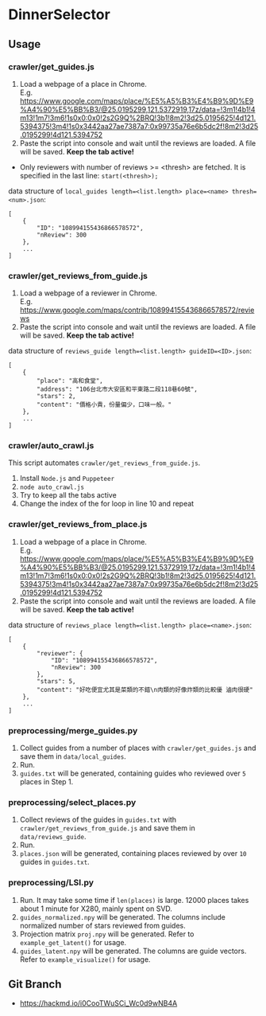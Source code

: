 # DinnerSelector

## Usage

### crawler/get_guides.js
1. Load a webpage of a place in Chrome.  
E.g. https://www.google.com/maps/place/%E5%A5%B3%E4%B9%9D%E9%A4%90%E5%BB%B3/@25.0195299,121.5372919,17z/data=!3m1!4b1!4m13!1m7!3m6!1s0x0:0x0!2s2G9Q%2BRQ!3b1!8m2!3d25.0195625!4d121.5394375!3m4!1s0x3442aa27ae7387a7:0x99735a76e6b5dc2f!8m2!3d25.0195299!4d121.5394752
2. Paste the script into console and wait until the reviews are loaded. A file will be saved. **Keep the tab active!**
* Only reviewers with number of reviews >= \<thresh> are fetched. It is specified in the last line: `start(<thresh>);`

data structure of `local_guides length=<list.length> place=<name> thresh=<num>.json`:
```
[
    {
        "ID": "108994155436866578572",
        "nReview": 300
    },
    ...
]
```

### crawler/get_reviews_from_guide.js
1. Load a webpage of a reviewer in Chrome.  
E.g. https://www.google.com/maps/contrib/108994155436866578572/reviews
2. Paste the script into console and wait until the reviews are loaded. A file will be saved. **Keep the tab active!**

data structure of `reviews_guide length=<list.length> guideID=<ID>.json`:
```
[
    {
        "place": "高和食堂",
        "address": "106台北市大安區和平東路二段118巷60號",
        "stars": 2,
        "content": "價格小貴，份量偏少，口味一般。"
    },
    ...
]
```

### crawler/auto_crawl.js
This script automates `crawler/get_reviews_from_guide.js`.
1. Install `Node.js` and `Puppeteer`
2. `node auto_crawl.js`
3. Try to keep all the tabs active
4. Change the index of the for loop in line 10 and repeat

### crawler/get_reviews_from_place.js
1. Load a webpage of a place in Chrome.  
E.g. https://www.google.com/maps/place/%E5%A5%B3%E4%B9%9D%E9%A4%90%E5%BB%B3/@25.0195299,121.5372919,17z/data=!3m1!4b1!4m13!1m7!3m6!1s0x0:0x0!2s2G9Q%2BRQ!3b1!8m2!3d25.0195625!4d121.5394375!3m4!1s0x3442aa27ae7387a7:0x99735a76e6b5dc2f!8m2!3d25.0195299!4d121.5394752
2. Paste the script into console and wait until the reviews are loaded. A file will be saved. **Keep the tab active!**

data structure of `reviews_place length=<list.length> place=<name>.json`:
```
[
    {
        "reviewer": {
            "ID": "108994155436866578572",
            "nReview": 300
        },
        "stars": 5,
        "content": "好吃便宜尤其是菜類的不錯\n肉類的好像炸類的比較優 滷肉很硬"
    },
    ...
]
```

### preprocessing/merge_guides.py
1. Collect guides from a number of places with `crawler/get_guides.js` and save them in `data/local_guides`.
2. Run.
3. `guides.txt` will be generated, containing guides who reviewed over `5` places in Step 1.

### preprocessing/select_places.py
1. Collect reviews of the guides in `guides.txt` with `crawler/get_reviews_from_guide.js` and save them in `data/reviews_guide`.
2. Run.
3. `places.json` will be generated, containing places reviewed by over `10` guides in `guides.txt`.

### preprocessing/LSI.py
1. Run. It may take some time if `len(places)` is large. 12000 places takes about 1 minute for X280, mainly spent on SVD.
2. `guides_normalized.npy` will be generated. The columns include normalized number of stars reviewed from guides.
3. Projection matrix `proj.npy` will be generated. Refer to `example_get_latent()` for usage.
4. `guides_latent.npy` will be generated. The columns are guide vectors. Refer to `example_visualize()` for usage.

## Git Branch
* https://hackmd.io/i0CooTWuSCi_Wc0d9wNB4A